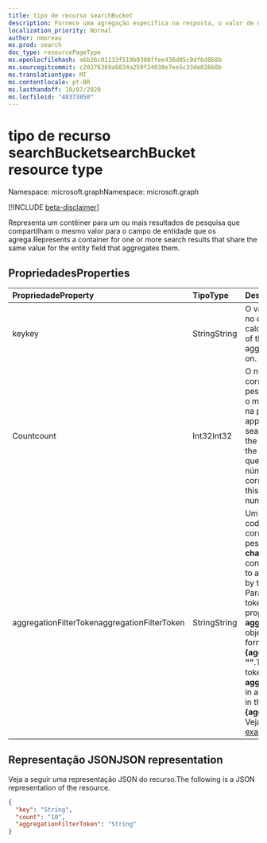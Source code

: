 ```yaml
---
title: tipo de recurso searchBucket
description: Fornece uma agregação específica na resposta, o valor de um Bucket específico.
localization_priority: Normal
author: nmoreau
ms.prod: search
doc_type: resourcePageType
ms.openlocfilehash: a6b26c01133f519b0308ffee430d85c9df6d868b
ms.sourcegitcommit: c20276369a8834a259f24038e7ee5c33de02660b
ms.translationtype: MT
ms.contentlocale: pt-BR
ms.lasthandoff: 10/07/2020
ms.locfileid: "48373850"
---
```

# <a name="searchbucket-resource-type"></a><span data-ttu-id="a4327-103">tipo de recurso searchBucket</span><span class="sxs-lookup"><span data-stu-id="a4327-103">searchBucket resource type</span></span>

<span data-ttu-id="a4327-104">Namespace: microsoft.graph</span><span class="sxs-lookup"><span data-stu-id="a4327-104">Namespace: microsoft.graph</span></span>

[!INCLUDE [beta-disclaimer](../../includes/beta-disclaimer.md)]

<span data-ttu-id="a4327-105">Representa um contêiner para um ou mais resultados de pesquisa que compartilham o mesmo valor para o campo de entidade que os agrega.</span><span class="sxs-lookup"><span data-stu-id="a4327-105">Represents a container for one or more search results that share the same value for the entity field that aggregates them.</span></span> 

## <a name="properties"></a><span data-ttu-id="a4327-106">Propriedades</span><span class="sxs-lookup"><span data-stu-id="a4327-106">Properties</span></span>

| <span data-ttu-id="a4327-107">Propriedade</span><span class="sxs-lookup"><span data-stu-id="a4327-107">Property</span></span>     | <span data-ttu-id="a4327-108">Tipo</span><span class="sxs-lookup"><span data-stu-id="a4327-108">Type</span></span>        | <span data-ttu-id="a4327-109">Descrição</span><span class="sxs-lookup"><span data-stu-id="a4327-109">Description</span></span> |
|:-------------|:------------|:------------|
|<span data-ttu-id="a4327-110">key</span><span class="sxs-lookup"><span data-stu-id="a4327-110">key</span></span>|<span data-ttu-id="a4327-111">String</span><span class="sxs-lookup"><span data-stu-id="a4327-111">String</span></span>| <span data-ttu-id="a4327-112">O valor discreto do campo no qual uma agregação foi calculada.</span><span class="sxs-lookup"><span data-stu-id="a4327-112">The discrete value of the field that an aggregation was computed on.</span></span>|
|<span data-ttu-id="a4327-113">Count</span><span class="sxs-lookup"><span data-stu-id="a4327-113">count</span></span>|<span data-ttu-id="a4327-114">Int32</span><span class="sxs-lookup"><span data-stu-id="a4327-114">Int32</span></span>| <span data-ttu-id="a4327-115">O número aproximado de correspondências de pesquisa que compartilham o mesmo valor especificado na propriedade **Key** .</span><span class="sxs-lookup"><span data-stu-id="a4327-115">The approximate number of search matches that share the same value specified in the **key** property.</span></span> <span data-ttu-id="a4327-116">Observe que esse número não é o número exato de correspondências.</span><span class="sxs-lookup"><span data-stu-id="a4327-116">Note that this number is not the exact number of matches.</span></span>|
|<span data-ttu-id="a4327-117">aggregationFilterToken</span><span class="sxs-lookup"><span data-stu-id="a4327-117">aggregationFilterToken</span></span>|<span data-ttu-id="a4327-118">String</span><span class="sxs-lookup"><span data-stu-id="a4327-118">String</span></span>| <span data-ttu-id="a4327-119">Um token contendo o filtro codificado para agregar correspondências de pesquisa pelo valor da **chave** específica.</span><span class="sxs-lookup"><span data-stu-id="a4327-119">A token containing the encoded filter to aggregate search matches by the specific **key** value.</span></span> <span data-ttu-id="a4327-120">Para usar o filtro, passe o token como parte da propriedade **aggregationFilter** em um objeto **searchRequest** , no formato **"{Field}: \\ " {aggregationFilterToken} \\ ""**.</span><span class="sxs-lookup"><span data-stu-id="a4327-120">To use the filter, pass the token as part of the **aggregationFilter** property in a **searchRequest** object, in the format **"{field}:\\"{aggregationFilterToken}\\""**.</span></span> <span data-ttu-id="a4327-121">Veja um [exemplo](/graph/search-concept-aggregation#example-2-apply-an-aggregation-filter-based-on-a-previous-request).</span><span class="sxs-lookup"><span data-stu-id="a4327-121">See an [example](/graph/search-concept-aggregation#example-2-apply-an-aggregation-filter-based-on-a-previous-request).</span></span>|

## <a name="json-representation"></a><span data-ttu-id="a4327-122">Representação JSON</span><span class="sxs-lookup"><span data-stu-id="a4327-122">JSON representation</span></span>

<span data-ttu-id="a4327-123">Veja a seguir uma representação JSON do recurso.</span><span class="sxs-lookup"><span data-stu-id="a4327-123">The following is a JSON representation of the resource.</span></span>

<!-- {
  "blockType": "resource",
  "optionalProperties": [

  ],
  "@odata.type": "microsoft.graph.searchBucket",
  "baseType": null
}-->

```json
{
  "key": "String",
  "count": "10",  
  "aggregationFilterToken": "String"
}
```
